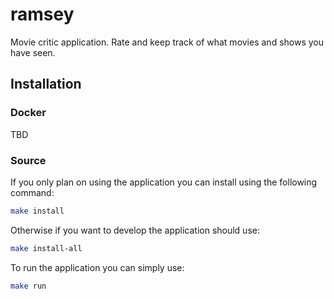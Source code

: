 # ramsey

Movie critic application. Rate and keep track of what movies and shows you have seen.

## Installation

### Docker

TBD

### Source

If you only plan on using the application you can install using the following command:

```bash
make install
```

Otherwise if you want to develop the application should use:

```bash
make install-all
```

To run the application you can simply use:

```bash
make run
```
